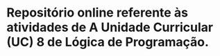 # Repositório online referente às atividades de A Unidade Curricular (UC) 8 de Lógica de Programação.

